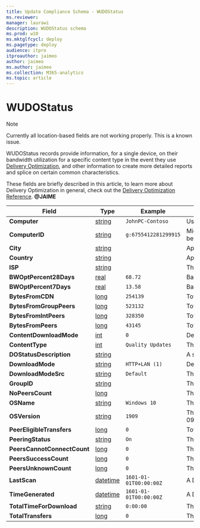 ```yaml
---
title: Update Compliance Schema - WUDOStatus
ms.reviewer: 
manager: laurawi
description: WUDOStatus schema
ms.prod: w10
ms.mktglfcycl: deploy
ms.pagetype: deploy
audience: itpro
itproauthor: jaimeo
author: jaimeo
ms.author: jaimeo
ms.collection: M365-analytics
ms.topic: article
---
```


# WUDOStatus

> [!NOTE]
> Currently all location-based fields are not working properly. This is a known issue.

WUDOStatus records provide information, for a single device, on their bandwidth utilization for a specific content type in the event they use [Delivery Optimization](https://support.microsoft.com/help/4468254/windows-update-delivery-optimization-faq), and other information to create more detailed reports and splice on certain common characteristics.

These fields are briefly described in this article, to learn more about Delivery Optimization in general, check out the [Delivery Optimization Reference](https://docs.microsoft.com/windows/deployment/update/waas-delivery-optimization-reference). **@JAIME**

|Field |Type |Example |Description |
|-|-|-|-|
|**Computer** |[string](https://docs.microsoft.com/azure/kusto/query/scalar-data-types/string) |`JohnPC-Contoso` |User or Organization-provided device name. If this appears as '#', then Device Name may not be sent through telemetry. To enable Device Name to be sent with telemetry, see [Enabling Device Name in Telemetry](https://docs.microsoft.com/windows/deployment/update/update-compliance-get-started#allow-device-name-in-telemetry-with-group-policy). |
|**ComputerID** |[string](https://docs.microsoft.com/azure/kusto/query/scalar-data-types/string) |`g:6755412281299915` |Microsoft Global Device Identifier. This is an internal identifier used by Microsoft. A connection to the end-user Managed Service Account (MSA) service is required for this identifier to be populated; no device data will be present in Update Compliance without this identifier. |
|**City** |[string](https://docs.microsoft.com/azure/kusto/query/scalar-data-types/string) | |Approximate city device was in while downloading content, based on IP Address. |
|**Country** |[string](https://docs.microsoft.com/azure/kusto/query/scalar-data-types/string) | |Approximate country device was in while downloading content, based on IP Address. |
|**ISP** |[string](https://docs.microsoft.com/azure/kusto/query/scalar-data-types/string) | |The Internet Service Provider estimation. |
|**BWOptPercent28Days** |[real](https://docs.microsoft.com/azure/kusto/query/scalar-data-types/real) |`68.72` |Bandwidth optimization (as a percentage of savings of total bandwidth otherwise incurred) as a result of using Delivery Optimization *for this device*, computed on a rolling 28-day basis. |
|**BWOptPercent7Days** |[real](https://docs.microsoft.com/azure/kusto/query/scalar-data-types/real) |`13.58` |Bandwidth optimization (as a percentage of savings of total bandwidth otherwise incurred) as a result of using Delivery Optimization *for this device*, computed on a rolling 7-day basis. |
|**BytesFromCDN** |[long](https://docs.microsoft.com/azure/kusto/query/scalar-data-types/long) |`254139` |Total number of bytes downloaded from a CDN versus a Peer. This counts against bandwidth optimization. |
|**BytesFromGroupPeers** |[long](https://docs.microsoft.com/azure/kusto/query/scalar-data-types/long) |`523132` |Total number of bytes downloaded from Group Peers. |
|**BytesFromIntPeers** |[long](https://docs.microsoft.com/azure/kusto/query/scalar-data-types/long) |`328350` |Total number of bytes downloaded from Internet Peers. |
|**BytesFromPeers** |[long](https://docs.microsoft.com/azure/kusto/query/scalar-data-types/long) |`43145` |Total number of bytes downloaded from peers. |
|**ContentDownloadMode** |[int](https://docs.microsoft.com/azure/kusto/query/scalar-data-types/int) |`0` |Device's Delivery Optimization [Download Mode](https://docs.microsoft.com/windows/deployment/update/waas-delivery-optimization-reference#download-mode)**@JAIME** configuration for this content. |
|**ContentType** |[int](https://docs.microsoft.com/azure/kusto/query/scalar-data-types/int) |`Quality Updates` |The type of content being downloaded. |
|**DOStatusDescription** |[string](https://docs.microsoft.com/azure/kusto/query/scalar-data-types/string) | |A short description of DO's status, if any. |
|**DownloadMode** |[string](https://docs.microsoft.com/azure/kusto/query/scalar-data-types/string) |`HTTP+LAN (1)` |Device's Delivery Optimization [Download Mode](https://docs.microsoft.com/windows/deployment/update/waas-delivery-optimization-reference#download-mode) configuration for this device. |
|**DownloadModeSrc** |[string](https://docs.microsoft.com/azure/kusto/query/scalar-data-types/string) |`Default` |The source of the DownloadMode configuration. |
|**GroupID** |[string](https://docs.microsoft.com/azure/kusto/query/scalar-data-types/string) | |The DO Group ID. |
|**NoPeersCount** |[long](https://docs.microsoft.com/azure/kusto/query/scalar-data-types/long) | |The number of peers this device interacted with. |
|**OSName** |[string](https://docs.microsoft.com/azure/kusto/query/scalar-data-types/string) |`Windows 10` |The name of the Operating System. This will always be Windows 10 for Update Compliance. |
|**OSVersion** |[string](https://docs.microsoft.com/azure/kusto/query/scalar-data-types/string) |`1909` |The version of Windows 10. This typically is of the format of the year of the version's release, following the month. In this example, `1909` corresponds to 2019-09 (September). This maps to the `Major` portion of OSBuild.  |
|**PeerEligibleTransfers** |[long](https://docs.microsoft.com/azure/kusto/query/scalar-data-types/long) |`0` |Total number of eligible transfers by Peers. |
|**PeeringStatus** |[string](https://docs.microsoft.com/azure/kusto/query/scalar-data-types/string) |`On` |The DO Peering Status |
|**PeersCannotConnectCount**|[long](https://docs.microsoft.com/azure/kusto/query/scalar-data-types/long) |`0` |The number of peers this device was unable to connect to. |
|**PeersSuccessCount** |[long](https://docs.microsoft.com/azure/kusto/query/scalar-data-types/long) |`0` |The number of peers this device successfully connected to. |
|**PeersUnknownCount** |[long](https://docs.microsoft.com/azure/kusto/query/scalar-data-types/long) |`0` |The number of peers for which there is an unknown relation. |
|**LastScan** |[datetime](https://docs.microsoft.com/azure/kusto/query/scalar-data-types/datetime)|`1601-01-01T00:00:00Z` |A DateTime corresponding to the last time the device sent data to Microsoft. This does not necessarily mean all data that is needed to populate all fields Update Compliance uses was sent, this is more like a "heartbeat". |
|**TimeGenerated** |[datetime](https://docs.microsoft.com/azure/kusto/query/scalar-data-types/datetime)|`1601-01-01T00:00:00Z` |A DateTime corresponding to the moment Azure Monitor Logs ingested this record to your Log Analytics workspace. |
|**TotalTimeForDownload** |[string](https://docs.microsoft.com/azure/kusto/query/scalar-data-types/string) |`0:00:00` |The total time it took to download the content. |
|**TotalTransfers** |[long](https://docs.microsoft.com/azure/kusto/query/scalar-data-types/long) |`0` |The total number of data transfers to download this content. |

